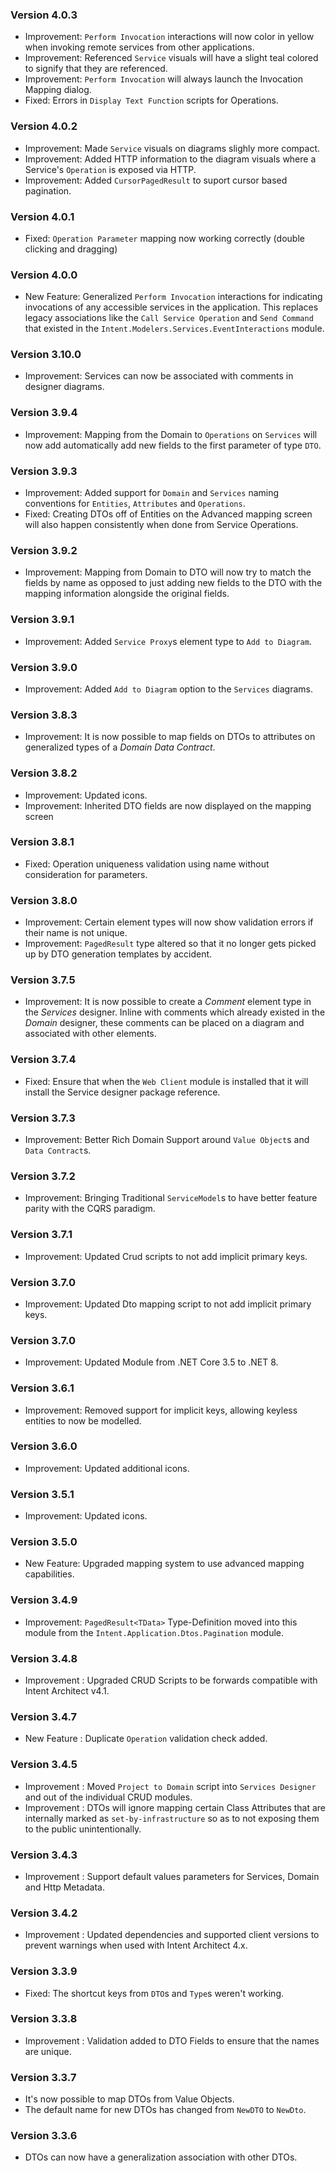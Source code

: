### Version 4.0.3

- Improvement: `Perform Invocation` interactions will now color in yellow when invoking remote services from other applications.
- Improvement: Referenced `Service` visuals will have a slight teal colored to signify that they are referenced.
- Improvement: `Perform Invocation` will always launch the Invocation Mapping dialog.
- Fixed: Errors in `Display Text Function` scripts for Operations.

### Version 4.0.2

- Improvement: Made `Service` visuals on diagrams slighly more compact.
- Improvement: Added HTTP information to the diagram visuals where a Service's `Operation` is exposed via HTTP.
- Improvement: Added `CursorPagedResult` to suport cursor based pagination.

### Version 4.0.1

- Fixed: `Operation Parameter` mapping now working correctly (double clicking and dragging)

### Version 4.0.0

- New Feature: Generalized `Perform Invocation` interactions for indicating invocations of any accessible services in the application. This replaces legacy associations like the `Call Service Operation` and `Send Command` that existed in the `Intent.Modelers.Services.EventInteractions` module.

### Version 3.10.0

- Improvement: Services can now be associated with comments in designer diagrams.

### Version 3.9.4

- Improvement: Mapping from the Domain to `Operations` on `Services` will now add automatically add new fields to the first parameter of type `DTO`.

### Version 3.9.3

- Improvement: Added support for `Domain` and `Services` naming conventions for `Entities`, `Attributes` and `Operations`.
- Fixed: Creating DTOs off of Entities on the Advanced mapping screen will also happen consistently when done from Service Operations.

### Version 3.9.2

- Improvement: Mapping from Domain to DTO will now try to match the fields by name as opposed to just adding new fields to the DTO with the mapping information alongside the original fields.

### Version 3.9.1

- Improvement: Added `Service Proxy`s element type to `Add to Diagram`.


### Version 3.9.0

- Improvement: Added `Add to Diagram` option to the `Services` diagrams.

### Version 3.8.3

- Improvement: It is now possible to map fields on DTOs to attributes on generalized types of a _Domain Data Contract_.

### Version 3.8.2

- Improvement: Updated icons.
- Improvement: Inherited DTO fields are now displayed on the mapping screen

### Version 3.8.1

- Fixed: Operation uniqueness validation using name without consideration for parameters.

### Version 3.8.0

- Improvement: Certain element types will now show validation errors if their name is not unique.
- Improvement: `PagedResult` type altered so that it no longer gets picked up by DTO generation templates by accident.

### Version 3.7.5

- Improvement: It is now possible to create a _Comment_ element type in the _Services_ designer. Inline with comments which already existed in the _Domain_ designer, these comments can be placed on a diagram and associated with other elements.

### Version 3.7.4

- Fixed: Ensure that when the `Web Client` module is installed that it will install the Service designer package reference.

### Version 3.7.3

- Improvement: Better Rich Domain Support around `Value Object`s and `Data Contract`s.

### Version 3.7.2

- Improvement: Bringing Traditional `ServiceModel`s to have better feature parity with the CQRS paradigm.

### Version 3.7.1

- Improvement: Updated Crud scripts to not add implicit primary keys.

### Version 3.7.0

- Improvement: Updated Dto mapping script to not add implicit primary keys.

### Version 3.7.0

- Improvement: Updated Module from .NET Core 3.5 to .NET 8.

### Version 3.6.1

- Improvement: Removed support for implicit keys, allowing keyless entities to now be modelled.

### Version 3.6.0

- Improvement: Updated additional icons. 

### Version 3.5.1

- Improvement: Updated icons. 

### Version 3.5.0

- New Feature: Upgraded mapping system to use advanced mapping capabilities.

### Version 3.4.9

- Improvement: `PagedResult<TData>` Type-Definition moved into this module from the `Intent.Application.Dtos.Pagination` module.

### Version 3.4.8

- Improvement : Upgraded CRUD Scripts to be forwards compatible with Intent Architect v4.1.

### Version 3.4.7

- New Feature : Duplicate `Operation` validation check added.

### Version 3.4.5

- Improvement : Moved `Project to Domain` script into `Services Designer` and out of the individual CRUD modules.
- Improvement : DTOs will ignore mapping certain Class Attributes that are internally marked as `set-by-infrastructure` so as to not exposing them to the public unintentionally.

### Version 3.4.3

- Improvement : Support default values parameters for Services, Domain and Http Metadata.

### Version 3.4.2

- Improvement : Updated dependencies and supported client versions to prevent warnings when used with Intent Architect 4.x.

### Version 3.3.9

- Fixed: The shortcut keys from `DTO`s and `Type`s weren't working.

### Version 3.3.8

- Improvement : Validation added to DTO Fields to ensure that the names are unique.

### Version 3.3.7

- It's now possible to map DTOs from Value Objects.
- The default name for new DTOs has changed from `NewDTO` to `NewDto`.

### Version 3.3.6

- DTOs can now have a generalization association with other DTOs.
